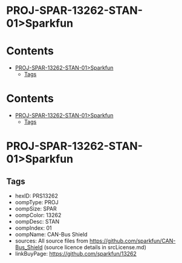 
PROJ-SPAR-13262-STAN-01>Sparkfun
================================

Contents
========

* [PROJ-SPAR-13262-STAN-01>Sparkfun](#proj-spar-13262-stan-01sparkfun)
	* [Tags](#tags)

Contents
========

* [PROJ-SPAR-13262-STAN-01>Sparkfun](#proj-spar-13262-stan-01sparkfun)
	* [Tags](#tags)

# PROJ-SPAR-13262-STAN-01>Sparkfun

## Tags

- hexID: PRS13262
- oompType: PROJ
- oompSize: SPAR
- oompColor: 13262
- oompDesc: STAN
- oompIndex: 01
- oompName: CAN-Bus Shield
- sources: All source files from https://github.com/sparkfun/CAN-Bus_Shield (source licence details in srcLicense.md)
- linkBuyPage: https://github.com/sparkfun/13262
